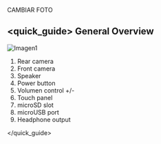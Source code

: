 CAMBIAR FOTO

## <quick_guide> General Overview

![Imagen1](http://static.energysistem.com/images/manuals/42238/55d31624c5499.jpg)

1. Rear camera
2. Front camera
3. Speaker
4. Power button
5. Volumen control +/-
6. Touch panel
7. microSD slot
8. microUSB port
9. Headphone output

</quick_guide>
